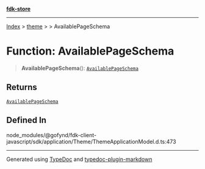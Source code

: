 [**fdk-store**](../../../README.md)
***

[Index](../../../API.md) > [theme](../../README.md) > [<internal>](../README.md) > AvailablePageSchema

# Function: AvailablePageSchema

> **AvailablePageSchema**(): [`AvailablePageSchema`](../type-aliases/type-alias.AvailablePageSchema.md)

## Returns

[`AvailablePageSchema`](../type-aliases/type-alias.AvailablePageSchema.md)

## Defined In

node\_modules/@gofynd/fdk-client-javascript/sdk/application/Theme/ThemeApplicationModel.d.ts:473

***
Generated using [TypeDoc](https://typedoc.org/) and [typedoc-plugin-markdown](https://www.npmjs.com/package/typedoc-plugin-markdown)
